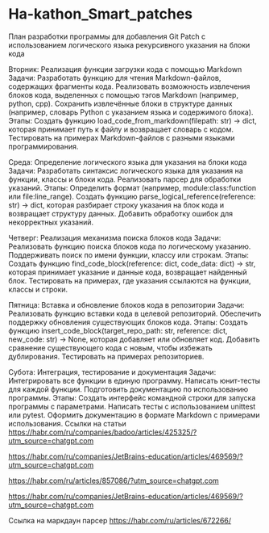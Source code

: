 # Ha-kathon_Smart_patches

План разработки программы для добавления Git Patch с использованием логического языка рекурсивного указания на блоки кода

Вторник: Реализация функции загрузки кода с помощью Markdown
Задачи:
Разработать функцию для чтения Markdown-файлов, содержащих фрагменты кода.
Реализовать возможность извлечения блоков кода, выделенных с помощью тэгов Markdown (например, python, cpp).
Сохранить извлечённые блоки в структуре данных (например, словарь Python с указанием языка и содержимого блока).
Этапы:
Создать функцию load_code_from_markdown(filepath: str) -> dict, которая принимает путь к файлу и возвращает словарь с кодом.
Тестировать на примерах Markdown-файлов с разными языками программирования.

Среда: Определение логического языка для указания на блоки кода
Задачи:
Разработать синтаксис логического языка для указания на функции, классы и блоки кода.
Реализовать парсер для обработки указаний.
Этапы:
Определить формат (например, module:class:function или file:line_range).
Создать функцию parse_logical_reference(reference: str) -> dict, которая разбирает строку указания на блок кода и возвращает структуру данных.
Добавить обработку ошибок для некорректных указаний.

Четверг: Реализация механизма поиска блоков кода
Задачи:
Реализовать функцию поиска блоков кода по логическому указанию.
Поддерживать поиск по имени функции, классу или строкам.
Этапы:
Создать функцию find_code_block(reference: dict, code_data: dict) -> str, которая принимает указание и данные кода, возвращает найденный блок.
Тестировать на примерах, где указания ссылаются на функции, классы и строки.

Пятница: Вставка и обновление блоков кода в репозитории
Задачи:
Реализовать функцию вставки кода в целевой репозиторий.
Обеспечить поддержку обновления существующих блоков кода.
Этапы:
Создать функцию insert_code_block(target_repo_path: str, reference: dict, new_code: str) -> None, которая добавляет или обновляет код.
Добавить сравнение существующего кода с новым, чтобы избежать дублирования.
Тестировать на примерах репозиториев.

Субота: Интеграция, тестирование и документация
Задачи:
Интегрировать все функции в единую программу.
Написать юнит-тесты для каждой функции.
Подготовить документацию по использованию программы.
Этапы:
Создать интерфейс командной строки для запуска программы с параметрами.
Написать тесты с использованием unittest или pytest.
Оформить документацию в формате Markdown с примерами использования.
Ссылки на статьи
https://habr.com/ru/companies/badoo/articles/425325/?utm_source=chatgpt.com

https://habr.com/ru/companies/JetBrains-education/articles/469569/?utm_source=chatgpt.com

https://habr.com/ru/articles/857086/?utm_source=chatgpt.com

https://habr.com/ru/companies/JetBrains-education/articles/469569/?utm_source=chatgpt.com

Ссылка на маркдаун парсер
https://habr.com/ru/articles/672266/
